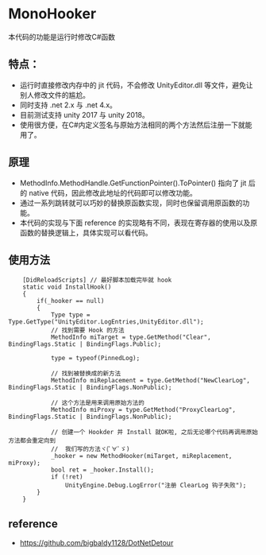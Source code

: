 # MonoHooker
本代码的功能是运行时修改C#函数
## 特点：
* 运行时直接修改内存中的 jit 代码，不会修改 UnityEditor.dll 等文件，避免让别人修改文件的尴尬。
* 同时支持 .net 2.x 与 .net 4.x。
* 目前测试支持 unity 2017 与 unity 2018。
* 使用很方便，在C#内定义签名与原始方法相同的两个方法然后注册一下就能用了。

## 原理
* MethodInfo.MethodHandle.GetFunctionPointer().ToPointer() 指向了 jit 后的 native 代码，因此修改此地址的代码即可以修改功能。
* 通过一系列跳转就可以巧妙的替换原函数实现，同时也保留调用原函数的功能。
* 本代码的实现与下面 reference 的实现略有不同，表现在寄存器的使用以及原函数的替换逻辑上，具体实现可以看代码。

## 使用方法
```CSharp
    [DidReloadScripts] // 最好脚本加载完毕就 hook
    static void InstallHook()
    {
        if(_hooker == null)
        {
            Type type = Type.GetType("UnityEditor.LogEntries,UnityEditor.dll");
            // 找到需要 Hook 的方法
            MethodInfo miTarget = type.GetMethod("Clear", BindingFlags.Static | BindingFlags.Public);

            type = typeof(PinnedLog);

            // 找到被替换成的新方法
            MethodInfo miReplacement = type.GetMethod("NewClearLog", BindingFlags.Static | BindingFlags.NonPublic);

            // 这个方法是用来调用原始方法的
            MethodInfo miProxy = type.GetMethod("ProxyClearLog", BindingFlags.Static | BindingFlags.NonPublic);

            // 创建一个 Hookder 并 Install 就OK啦, 之后无论哪个代码再调用原始方法都会重定向到
            //  我们写的方法ヾ(ﾟ∀ﾟゞ)
            _hooker = new MethodHooker(miTarget, miReplacement, miProxy);
            bool ret = _hooker.Install();
            if (!ret)
                UnityEngine.Debug.LogError("注册 ClearLog 钩子失败");
        }
    }
```

## reference
* https://github.com/bigbaldy1128/DotNetDetour